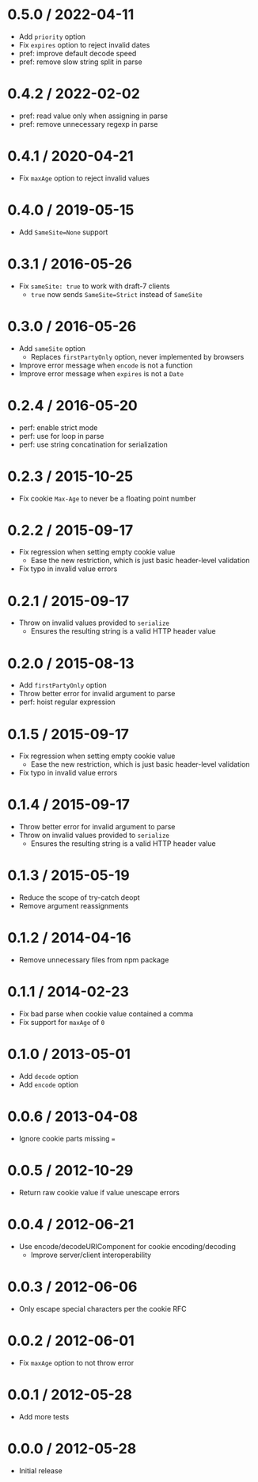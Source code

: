 # 0.5.0 / 2022-04-11

- Add `priority` option
- Fix `expires` option to reject invalid dates
- pref: improve default decode speed
- pref: remove slow string split in parse

# 0.4.2 / 2022-02-02

- pref: read value only when assigning in parse
- pref: remove unnecessary regexp in parse

# 0.4.1 / 2020-04-21

- Fix `maxAge` option to reject invalid values

# 0.4.0 / 2019-05-15

- Add `SameSite=None` support

# 0.3.1 / 2016-05-26

- Fix `sameSite: true` to work with draft-7 clients
  - `true` now sends `SameSite=Strict` instead of `SameSite`

# 0.3.0 / 2016-05-26

- Add `sameSite` option
  - Replaces `firstPartyOnly` option, never implemented by browsers
- Improve error message when `encode` is not a function
- Improve error message when `expires` is not a `Date`

# 0.2.4 / 2016-05-20

- perf: enable strict mode
- perf: use for loop in parse
- perf: use string concatination for serialization

# 0.2.3 / 2015-10-25

- Fix cookie `Max-Age` to never be a floating point number

# 0.2.2 / 2015-09-17

- Fix regression when setting empty cookie value
  - Ease the new restriction, which is just basic header-level validation
- Fix typo in invalid value errors

# 0.2.1 / 2015-09-17

- Throw on invalid values provided to `serialize`
  - Ensures the resulting string is a valid HTTP header value

# 0.2.0 / 2015-08-13

- Add `firstPartyOnly` option
- Throw better error for invalid argument to parse
- perf: hoist regular expression

# 0.1.5 / 2015-09-17

- Fix regression when setting empty cookie value
  - Ease the new restriction, which is just basic header-level validation
- Fix typo in invalid value errors

# 0.1.4 / 2015-09-17

- Throw better error for invalid argument to parse
- Throw on invalid values provided to `serialize`
  - Ensures the resulting string is a valid HTTP header value

# 0.1.3 / 2015-05-19

- Reduce the scope of try-catch deopt
- Remove argument reassignments

# 0.1.2 / 2014-04-16

- Remove unnecessary files from npm package

# 0.1.1 / 2014-02-23

- Fix bad parse when cookie value contained a comma
- Fix support for `maxAge` of `0`

# 0.1.0 / 2013-05-01

- Add `decode` option
- Add `encode` option

# 0.0.6 / 2013-04-08

- Ignore cookie parts missing `=`

# 0.0.5 / 2012-10-29

- Return raw cookie value if value unescape errors

# 0.0.4 / 2012-06-21

- Use encode/decodeURIComponent for cookie encoding/decoding
  - Improve server/client interoperability

# 0.0.3 / 2012-06-06

- Only escape special characters per the cookie RFC

# 0.0.2 / 2012-06-01

- Fix `maxAge` option to not throw error

# 0.0.1 / 2012-05-28

- Add more tests

# 0.0.0 / 2012-05-28

- Initial release
